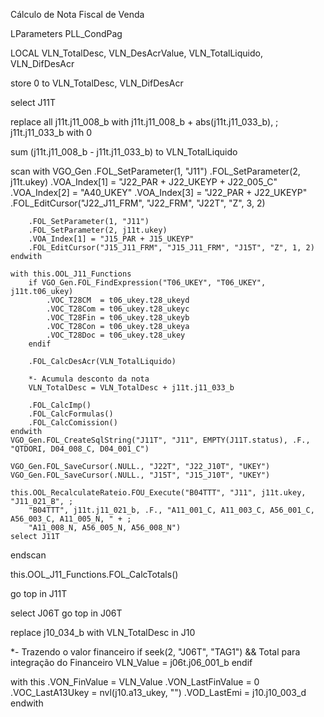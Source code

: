 Cálculo de Nota Fiscal de Venda

LParameters PLL_CondPag

LOCAL VLN_TotalDesc, VLN_DesAcrValue, VLN_TotalLiquido, VLN_DifDesAcr

store 0 to VLN_TotalDesc, VLN_DifDesAcr

select J11T

replace all j11t.j11_008_b with j11t.j11_008_b + abs(j11t.j11_033_b), ;
			j11t.j11_033_b with 0

sum (j11t.j11_008_b - j11t.j11_033_b) to VLN_TotalLiquido

scan
	with VGO_Gen
		.FOL_SetParameter(1, "J11")
		.FOL_SetParameter(2, j11t.ukey)
		.VOA_Index[1] = "J22_PAR + J22_UKEYP + J22_005_C"
		.VOA_Index[2] = "A40_UKEY"
		.VOA_Index[3] = "J22_PAR + J22_UKEYP"
		.FOL_EditCursor("J22_J11_FRM", "J22_FRM", "J22T", "Z", 3, 2)

		.FOL_SetParameter(1, "J11")
		.FOL_SetParameter(2, j11t.ukey)
		.VOA_Index[1] = "J15_PAR + J15_UKEYP"
		.FOL_EditCursor("J15_J11_FRM", "J15_J11_FRM", "J15T", "Z", 1, 2)
	endwith

	with this.OOL_J11_Functions
		if VGO_Gen.FOL_FindExpression("T06_UKEY", "T06_UKEY", j11t.t06_ukey)
			.VOC_T28CM  = t06_ukey.t28_ukeyd
			.VOC_T28Com = t06_ukey.t28_ukeyc
			.VOC_T28Fin = t06_ukey.t28_ukeyb
			.VOC_T28Con = t06_ukey.t28_ukeya
			.VOC_T28Doc = t06_ukey.t28_ukey
		endif

		.FOL_CalcDesAcr(VLN_TotalLiquido)

		*- Acumula desconto da nota
		VLN_TotalDesc = VLN_TotalDesc + j11t.j11_033_b

		.FOL_CalcImp()
		.FOL_CalcFormulas()
		.FOL_CalcComission()
	endwith
	VGO_Gen.FOL_CreateSqlString("J11T", "J11", EMPTY(J11T.status), .F., "QTDORI, D04_008_C, D04_001_C")

	VGO_Gen.FOL_SaveCursor(.NULL., "J22T", "J22_J10T", "UKEY")
	VGO_Gen.FOL_SaveCursor(.NULL., "J15T", "J15_J10T", "UKEY")

	this.OOL_RecalculateRateio.FOU_Execute("B04TTT", "J11", j11t.ukey, "J11_021_B", ;
		"B04TTT", j11t.j11_021_b, .F., "A11_001_C, A11_003_C, A56_001_C, A56_003_C, A11_005_N, " + ;
		"A11_008_N, A56_005_N, A56_008_N")
	select J11T
endscan

this.OOL_J11_Functions.FOL_CalcTotals()

go top in J11T

select J06T
go top in J06T

replace j10_034_b with VLN_TotalDesc in J10

*- Trazendo o valor financeiro
if seek(2, "J06T", "TAG1") && Total para integração do Financeiro
	VLN_Value = j06t.j06_001_b
endif

with this
	.VON_FinValue 	  = VLN_Value
	.VON_LastFinValue = 0
	.VOC_LastA13Ukey  = nvl(j10.a13_ukey, "")
	.VOD_LastEmi 	  = j10.j10_003_d
endwith 
